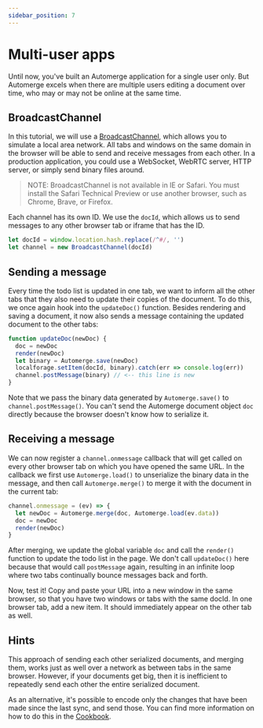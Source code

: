 ```yaml
---
sidebar_position: 7
---
```

# Multi-user apps

Until now, you've built an Automerge application for a single user only. But Automerge excels when there are multiple users editing a document over time, who may or may not be online at the same time.

## BroadcastChannel

In this tutorial, we will use a [BroadcastChannel](https://developer.mozilla.org/en-US/docs/Web/API/BroadcastChannel), which allows you to simulate a local area network. All tabs and windows on the same domain in the browser will be able to send and receive messages from each other. In a production application, you could use a WebSocket, WebRTC server, HTTP server, or simply send binary files around. 

> NOTE: BroadcastChannel is not available in IE or Safari. You must install the Safari Technical Preview or use another browser, such as Chrome, Brave, or Firefox.

Each channel has its own ID. We use the `docId`, which allows us to send messages to any other browser tab or iframe that has the ID.

```js
let docId = window.location.hash.replace(/^#/, '')
let channel = new BroadcastChannel(docId)
```

## Sending a message

Every time the todo list is updated in one tab, we want to inform all the other tabs that they also need to update their copies of the document. To do this, we once again hook into the `updateDoc()` function. Besides rendering and saving a document, it now also sends a message containing the updated document to the other tabs:

```js
function updateDoc(newDoc) {
  doc = newDoc
  render(newDoc)
  let binary = Automerge.save(newDoc)
  localforage.setItem(docId, binary).catch(err => console.log(err))
  channel.postMessage(binary) // <-- this line is new
}
```

Note that we pass the binary data generated by `Automerge.save()` to `channel.postMessage()`. You can't send the Automerge document object `doc` directly because the browser doesn't know how to serialize it.

## Receiving a message

We can now register a `channel.onmessage` callback that will get called on every other browser tab on which you have opened the same URL. In the callback we first use `Automerge.load()` to unserialize the binary data in the message, and then call `Automerge.merge()` to merge it with the document in the current tab:

```js
channel.onmessage = (ev) => {
  let newDoc = Automerge.merge(doc, Automerge.load(ev.data))
  doc = newDoc
  render(newDoc)
}
```

After merging, we update the global variable `doc` and call the `render()` function to update the todo list in the page. We don't call `updateDoc()` here because that would call `postMessage` again, resulting in an infinite loop where two tabs continually bounce messages back and forth.

Now, test it! Copy and paste your URL into a new window in the same browser, so that you have two windows or tabs with the same docId. In one browser tab, add a new item. It should immediately appear on the other tab as well.

## Hints

This approach of sending each other serialized documents, and merging them, works just as well over a network as between tabs in the same browser. However, if your documents get big, then it is inefficient to repeatedly send each other the entire serialized document.

As an alternative, it's possible to encode only the changes that have been made since the last sync, and send those. You can find more information on how to do this in the [Cookbook](/docs/cookbook/real-time/).
